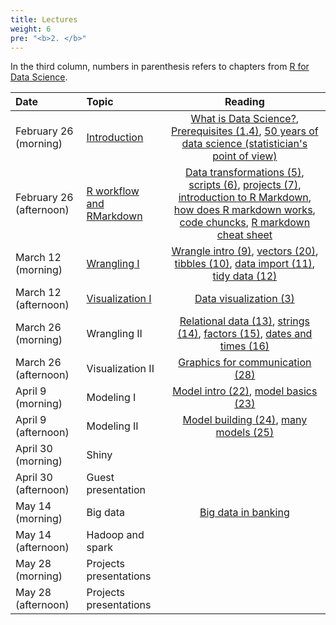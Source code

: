 ```yaml
---
title: Lectures
weight: 6
pre: "<b>2. </b>"
---
```


In the third column, numbers in parenthesis refers to chapters from [R for Data Science](http://r4ds.had.co.nz/).

| Date | Topic | Reading |
| :---  | :---  | :---:  |
| February 26 (morning) | [Introduction](https://raw.githubusercontent.com/tvatter/dsfba_2018/master/data/lecture1_overview_intro_r.pdf) | [What is Data Science?](https://www.safaribooksonline.com/library/view/doing-data-science/9781449363871/ch01.html), [Prerequisites (1.4)](http://r4ds.had.co.nz/introduction.html#prerequisites), [50 years of data science (statistician's point of view)](http://courses.csail.mit.edu/18.337/2015/docs/50YearsDataScience.pdf) |
| February 26 (afternoon) | [R workflow and RMarkdown](https://raw.githubusercontent.com/tvatter/dsfba_2018/master/data/lecture2_rworkflow_git_rmarkdown.pdf) | [Data transformations (5)](http://r4ds.had.co.nz/transform.html),  [scripts (6)](http://r4ds.had.co.nz/workflow-scripts.html), [projects (7)](http://r4ds.had.co.nz/workflow-projects.html), [introduction to R Markdown](https://rmarkdown.rstudio.com/lesson-1.html), [how does R markdown works](https://rmarkdown.rstudio.com/lesson-2.html), [code chuncks](https://rmarkdown.rstudio.com/lesson-3.html), [R markdown cheat sheet](https://rmarkdown.rstudio.com/lesson-15.html) |
| March 12 (morning) | [Wrangling I](https://raw.githubusercontent.com/tvatter/dsfba_2018/master/data/lecture3_wrangle_1.pdf) | [Wrangle intro (9)](http://r4ds.had.co.nz/wrangle-intro.html),  [vectors (20)](http://r4ds.had.co.nz/vectors.html), [tibbles (10)](http://r4ds.had.co.nz/tibbles.html), [data import (11)](http://r4ds.had.co.nz/data-import.html), [tidy data (12)](http://r4ds.had.co.nz/tidy-data.html) |
| March 12 (afternoon) | [Visualization I](https://raw.githubusercontent.com/tvatter/dsfba_2018/master/data/lecture4_visualize_1.pdf) | [Data visualization (3)](http://r4ds.had.co.nz/data-visualisation.html) |
| March 26 (morning) | Wrangling II | [Relational data (13)](http://r4ds.had.co.nz/relational-data.html), [strings (14)](http://r4ds.had.co.nz/strings.html),  [factors (15)](http://r4ds.had.co.nz/factors.html), [dates and times (16)](http://r4ds.had.co.nz/dates-and-times.html) |
| March 26 (afternoon) | Visualization II | [Graphics for communication (28)](http://r4ds.had.co.nz/graphics-for-communication.html) |
| April 9 (morning) | Modeling I | [Model intro (22)](http://r4ds.had.co.nz/model-intro.html), [model basics (23)](http://r4ds.had.co.nz/model-basics.html) |
| April 9 (afternoon) | Modeling II | [Model building (24)](http://r4ds.had.co.nz/model-building.html), [many models (25)](http://r4ds.had.co.nz/many-models.html) |
| April 30 (morning) | Shiny | |
| April 30 (afternoon) | Guest presentation | |
| May 14 (morning) | Big data | [Big data in banking](https://www.evry.com/globalassets/insight/bank2020/bank-2020---big-data---whitepaper.pdf) |
| May 14 (afternoon) | Hadoop and spark | |
| May 28 (morning) | Projects presentations | |
| May 28 (afternoon) | Projects presentations | |